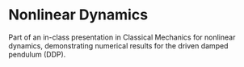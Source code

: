 # Nonlinear Dynamics

Part of an in-class presentation in Classical Mechanics for nonlinear dynamics, demonstrating numerical results for the driven damped pendulum (DDP).

